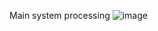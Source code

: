 Main system processing
![image](https://github.com/user-attachments/assets/77c22b33-e4a4-49c9-9a15-997ec6822959)

